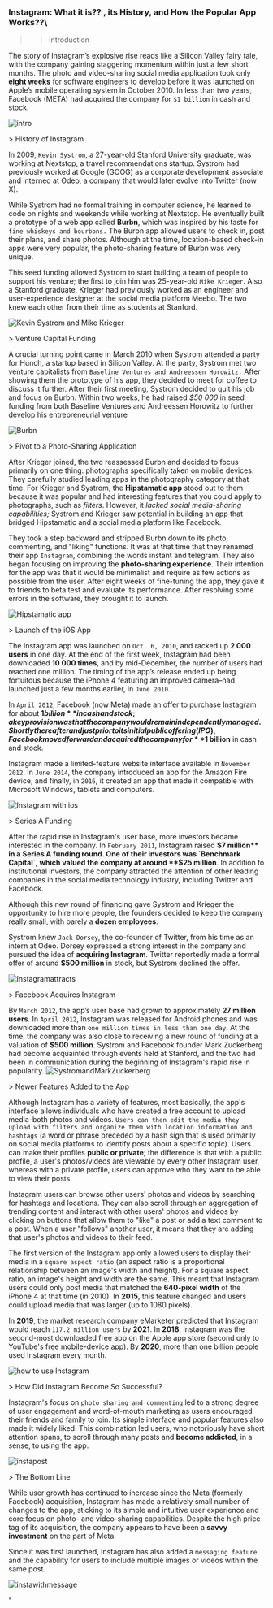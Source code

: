 ### Instagram: What it is?? , its History, and How the Popular App Works??\

>> Introduction

The story of Instagram’s explosive rise reads like a Silicon Valley fairy tale, with the company gaining staggering momentum within just a few short months. The photo and video-sharing social media application took only **eight weeks** for software engineers to develop before it was launched on Apple’s mobile operating system in October 2010. In less than two years, Facebook (META) had acquired the company for `$1 billion` in cash and stock.

![intro](https://encrypted-tbn0.gstatic.com/images?q=tbn:ANd9GcTHgBC0dT994wRmHRIwzLowEJ8G5vv3eCqZtQ&amp;usqp=CAU)

&gt; History of Instagram

In 2009, `Kevin Systrom`, a 27-year-old Stanford University graduate, was working at Nextstop, a travel recommendations startup. Systrom had previously worked at Google (GOOG) as a corporate development associate and interned at Odeo, a company that would later evolve into Twitter (now X).



While Systrom had no formal training in computer science, he learned to code on nights and weekends while working at Nextstop. He eventually built a prototype of a web app called **Burbn**, which was inspired by his taste for `fine whiskeys and bourbons.` The Burbn app allowed users to check in, post their plans, and share photos. Although at the time, location-based check-in apps were very popular, the photo-sharing feature of Burbn was very unique.



This seed funding allowed Systrom to start building a team of people to support his venture; the first to join him was 25-year-old `Mike Krieger`. Also a Stanford graduate, Krieger had previously worked as an engineer and user-experience designer at the social media platform Meebo. The two knew each other from their time as students at Stanford.

![Kevin Systrom and Mike Krieger](https://encrypted-tbn0.gstatic.com/images?q=tbn:ANd9GcTo-RDpk_oERZYRoqOS9toIvTTZkBOU_sOz8g&amp;usqp=CAU)

&gt; Venture Capital Funding

A crucial turning point came in March 2010 when Systrom attended a party for Hunch, a startup based in Silicon Valley. At the party, Systrom met two venture capitalists from `Baseline Ventures and Andreessen Horowitz.` After showing them the prototype of his app, they decided to meet for coffee to discuss it further. After their first meeting, Systrom decided to quit his job and focus on Burbn. Within two weeks, he had raised *$50 000* in seed funding from both Baseline Ventures and Andreessen Horowitz to further develop his entrepreneurial venture

![Burbn](https://encrypted-tbn0.gstatic.com/images?q=tbn:ANd9GcT3lOcCMBx--DWXJlWhuKzsjqBEmAC6Z9WZCw&amp;usqp=CAU)

&gt; Pivot to a Photo-Sharing Application

After Krieger joined, the two reassessed Burbn and decided to focus primarily on one thing: photographs specifically taken on mobile devices. They carefully studied leading apps in the photography category at that time. For Krieger and Systrom, the **Hipstamatic app** stood out to them because it was popular and had interesting features that you could apply to photographs, such as *filters*. However, it *lacked social media-sharing capabilities;* Systrom and Krieger saw potential in building an app that bridged Hipstamatic and a social media platform like Facebook.



They took a step backward and stripped Burbn down to its photo, commenting, and \"liking\" functions. It was at that time that they renamed their app `Instagram`, combining the words instant and telegram. They also began focusing on improving the **photo-sharing experience**. Their intention for the app was that it would be minimalist and require as few actions as possible from the user. After eight weeks of fine-tuning the app, they gave it to friends to beta test and evaluate its performance. After resolving some errors in the software, they brought it to launch.

![Hipstamatic app](https://encrypted-tbn0.gstatic.com/images?q=tbn:ANd9GcQjbJiH9jiURLWcBsVPH7BIqwJwCUZDxnk3CA&amp;usqp=CAU)

&gt; Launch of the iOS App

The Instagram app was launched on `Oct. 6, 2010`, and racked up **2 000 users** in one day. At the end of the first week, Instagram had been downloaded **10 000 times**, and by mid-December, the number of users had reached one million. The timing of the app’s release ended up being fortuitous because the iPhone 4 featuring an improved camera–had launched just a few months earlier, in `June 2010`.



In `April 2012`, Facebook (now Meta) made an offer to purchase Instagram for about **$1 billion** in cash and stock; a key provision was that the company would remain independently managed. Shortly thereafter and just prior to its initial public offering (IPO), Facebook moved forward and acquired the company for **$1 billion** in cash and stock.



Instagram made a limited-feature website interface available in `November 2012`. In `June 2014`, the company introduced an app for the Amazon Fire device, and finally, in `2016`, it created an app that made it compatible with Microsoft Windows, tablets and computers.

![Instagram with ios](https://encrypted-tbn0.gstatic.com/images?q=tbn:ANd9GcRLCLkhlkfiqm5lBGWC6IMg0jYS5CIPtMLazg&amp;usqp=CAU)

&gt; Series A Funding

After the rapid rise in Instagram's user base, more investors became interested in the company. In `February 2011`, Instagram raised **$7 million** in a Series A funding round. One of their investors was `Benchmark Capital`, which valued the company at around **$25 million**. In addition to institutional investors, the company attracted the attention of other leading companies in the social media technology industry, including Twitter and Facebook.



Although this new round of financing gave Systrom and Krieger the opportunity to hire more people, the founders decided to keep the company really small, with barely a **dozen employees**.



Systrom knew `Jack Dorsey`, the co-founder of Twitter, from his time as an intern at Odeo. Dorsey expressed a strong interest in the company and pursued the idea of **acquiring Instagram**. Twitter reportedly made a formal offer of around **$500 million** in stock, but Systrom declined the offer.

![Instagramattracts](https://encrypted-tbn0.gstatic.com/images?q=tbn:ANd9GcTLRpqCqqYj6bhvQiEHjVrpXRGfGejI1-TZvg&amp;usqp=CAU)

&gt; Facebook Acquires Instagram

By `March 2012`, the app’s user base had grown to approximately **27 million users**. In `April 2012`, Instagram was released for Android phones and was downloaded more than `one million times in less than one day`. At the time, the company was also close to receiving a new round of funding at a valuation of **$500 million**. Systrom and Facebook founder Mark Zuckerberg had become acquainted through events held at Stanford, and the two had been in communication during the beginning of Instagram's rapid rise in popularity.
![SystromandMarkZuckerberg](https://encrypted-tbn0.gstatic.com/images?q=tbn:ANd9GcTI0AwavGtoMFuwyaWmqywI_enBPm6wVUsxoA&amp;usqp=CAU)

&gt; Newer Features Added to the App

Although Instagram has a variety of features, most basically, the app's interface allows individuals who have created a free account to upload media–both photos and videos. `Users can then edit the media they upload with filters and organize them with location information and hashtags` (a word or phrase preceded by a hash sign that is used primarily on social media platforms to identify posts about a specific topic). Users can make their profiles **public or private**; the difference is that with a public profile, a user's photos/videos are viewable by every other Instagram user, whereas with a private profile, users can approve who they want to be able to view their posts.



Instagram users can browse other users' photos and videos by searching for hashtags and locations. They can also scroll through an aggregation of trending content and interact with other users' photos and videos by clicking on buttons that allow them to \"like\" a post or add a text comment to a post. When a user \"follows\" another user, it means that they are adding that user's photos and videos to their feed.



The first version of the Instagram app only allowed users to display their media in a `square aspect ratio` (an aspect ratio is a proportional relationship between an image's width and height). For a square aspect ratio, an image's height and width are the same. This meant that Instagram users could only post media that matched the **640-pixel width** of the iPhone 4 at that time (in 2010). In **2015**, this feature changed and users could upload media that was larger (up to 1080 pixels).



In **2019**, the market research company eMarketer predicted that Instagram would reach `117.2 million users` by **2021**. In **2018**, Instagram was the second-most downloaded free app on the Apple app store (second only to YouTube's free mobile-device app). By **2020**, more than one billion people used Instagram every month.

![how to use Instagram](https://encrypted-tbn0.gstatic.com/images?q=tbn:ANd9GcTi4wQ8NkC1FtfpiECZtE0JUiLo2g6p2n0k8A&amp;usqp=CAU)


&gt; How Did Instagram Become So Successful?

Instagram's focus on `photo sharing and commenting` led to a strong degree of user engagement and word-of-mouth marketing as users encouraged their friends and family to join. Its simple interface and popular features also made it widely liked. This combination led users, who notoriously have short attention spans, to scroll through many posts and **become addicted**, in a sense, to using the app.

![instapost](https://img.freepik.com/free-psd/instagram-post-template_1393-166.jpg?w=2000)

&gt; The Bottom Line

While user growth has continued to increase since the Meta (formerly Facebook) acquisition, Instagram has made a relatively small number of changes to the app, sticking to its simple and intuitive user experience and core focus on photo- and video-sharing capabilities. Despite the high price tag of its acquisition, the company appears to have been a **savvy investment** on the part of Meta.



Since it was first launched, Instagram has also added a `messaging feature` and the capability for users to include multiple images or videos within the same post.

![instawithmessage](https://encrypted-tbn0.gstatic.com/images?q=tbn:ANd9GcRaCFSGjLygMKispoAj2P7i0qmlJ1KdjHhXYA&amp;usqp=CAU)

"
